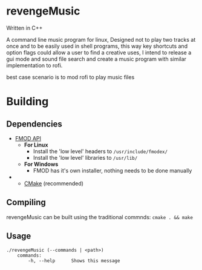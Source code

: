 # revengeMusic

Written in C++

A command line music program for linux,
Designed not to play two tracks at once and to be easily used in shell programs, this way key shortcuts and option flags
could allow a user to find a creative uses, I intend to release a gui mode and sound file search and create a music program with
similar implementation to rofi.

best case scenario is to mod rofi to play music files

# Building
## Dependencies
  - [FMOD API](http://www.fmod.org/download/)
    - **For Linux** 
      - Install the 'low level' headers to `/usr/include/fmodex/`
      - Install the 'low level' libraries to `/usr/lib/`
    - **For Windows**
      - FMOD has it's own installer, nothing needs to be done manually 
  - - [CMake](https://cmake.org/download/) (recommended)

## Compiling
revengeMusic can be built using the traditional commnds: `cmake . && make`

## Usage
```
./revengeMusic (--commands | <path>)
    commands:
        -h, --help      Shows this message
```
